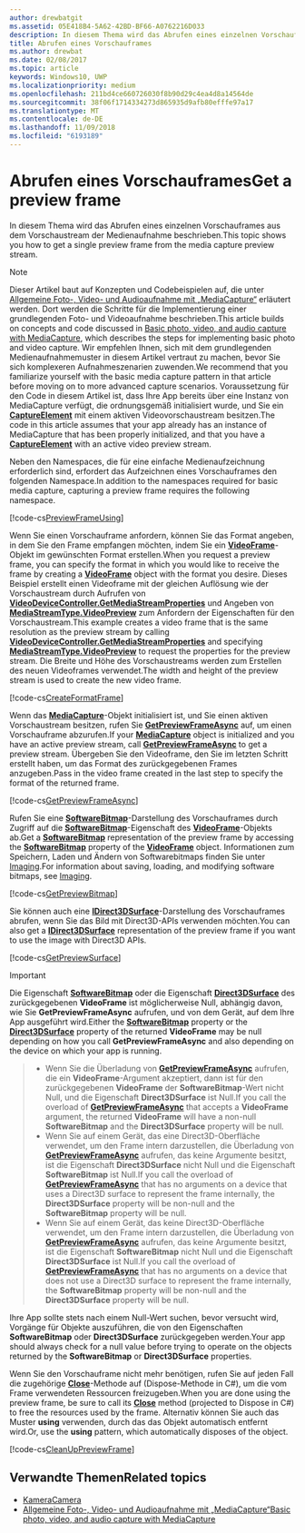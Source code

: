 ```yaml
---
author: drewbatgit
ms.assetid: 05E418B4-5A62-42BD-BF66-A0762216D033
description: In diesem Thema wird das Abrufen eines einzelnen Vorschauframes aus dem Vorschaustream der Medienaufnahme beschrieben.
title: Abrufen eines Vorschauframes
ms.author: drewbat
ms.date: 02/08/2017
ms.topic: article
keywords: Windows10, UWP
ms.localizationpriority: medium
ms.openlocfilehash: 211bd4ce660726030f8b90d29c4ea4d8a14564de
ms.sourcegitcommit: 38f06f1714334273d865935d9afb80efffe97a17
ms.translationtype: MT
ms.contentlocale: de-DE
ms.lasthandoff: 11/09/2018
ms.locfileid: "6193189"
---
```

# <a name="get-a-preview-frame"></a><span data-ttu-id="c040e-104">Abrufen eines Vorschauframes</span><span class="sxs-lookup"><span data-stu-id="c040e-104">Get a preview frame</span></span>


<span data-ttu-id="c040e-105">In diesem Thema wird das Abrufen eines einzelnen Vorschauframes aus dem Vorschaustream der Medienaufnahme beschrieben.</span><span class="sxs-lookup"><span data-stu-id="c040e-105">This topic shows you how to get a single preview frame from the media capture preview stream.</span></span>

> [!NOTE] 
> <span data-ttu-id="c040e-106">Dieser Artikel baut auf Konzepten und Codebeispielen auf, die unter [Allgemeine Foto-, Video- und Audioaufnahme mit „MediaCapture“](basic-photo-video-and-audio-capture-with-MediaCapture.md) erläutert werden. Dort werden die Schritte für die Implementierung einer grundlegenden Foto- und Videoaufnahme beschrieben.</span><span class="sxs-lookup"><span data-stu-id="c040e-106">This article builds on concepts and code discussed in [Basic photo, video, and audio capture with MediaCapture](basic-photo-video-and-audio-capture-with-MediaCapture.md), which describes the steps for implementing basic photo and video capture.</span></span> <span data-ttu-id="c040e-107">Wir empfehlen Ihnen, sich mit dem grundlegenden Medienaufnahmemuster in diesem Artikel vertraut zu machen, bevor Sie sich komplexeren Aufnahmeszenarien zuwenden.</span><span class="sxs-lookup"><span data-stu-id="c040e-107">We recommend that you familiarize yourself with the basic media capture pattern in that article before moving on to more advanced capture scenarios.</span></span> <span data-ttu-id="c040e-108">Voraussetzung für den Code in diesem Artikel ist, dass Ihre App bereits über eine Instanz von MediaCapture verfügt, die ordnungsgemäß initialisiert wurde, und Sie ein [**CaptureElement**](https://msdn.microsoft.com/library/windows/apps/br209278) mit einem aktiven Videovorschaustream besitzen.</span><span class="sxs-lookup"><span data-stu-id="c040e-108">The code in this article assumes that your app already has an instance of MediaCapture that has been properly initialized, and that you have a [**CaptureElement**](https://msdn.microsoft.com/library/windows/apps/br209278) with an active video preview stream.</span></span>

<span data-ttu-id="c040e-109">Neben den Namespaces, die für eine einfache Medienaufzeichnung erforderlich sind, erfordert das Aufzeichnen eines Vorschauframes den folgenden Namespace.</span><span class="sxs-lookup"><span data-stu-id="c040e-109">In addition to the namespaces required for basic media capture, capturing a preview frame requires the following namespace.</span></span>

[!code-cs[PreviewFrameUsing](./code/BasicMediaCaptureWin10/cs/MainPage.xaml.cs#SnippetPreviewFrameUsing)]

<span data-ttu-id="c040e-110">Wenn Sie einen Vorschauframe anfordern, können Sie das Format angeben, in dem Sie den Frame empfangen möchten, indem Sie ein [**VideoFrame**](https://msdn.microsoft.com/library/windows/apps/dn930917)-Objekt im gewünschten Format erstellen.</span><span class="sxs-lookup"><span data-stu-id="c040e-110">When you request a preview frame, you can specify the format in which you would like to receive the frame by creating a [**VideoFrame**](https://msdn.microsoft.com/library/windows/apps/dn930917) object with the format you desire.</span></span> <span data-ttu-id="c040e-111">Dieses Beispiel erstellt einen Videoframe mit der gleichen Auflösung wie der Vorschaustream durch Aufrufen von [**VideoDeviceController.GetMediaStreamProperties**](https://msdn.microsoft.com/library/windows/apps/br211995) und Angeben von [**MediaStreamType.VideoPreview**](https://msdn.microsoft.com/library/windows/apps/br226640) zum Anfordern der Eigenschaften für den Vorschaustream.</span><span class="sxs-lookup"><span data-stu-id="c040e-111">This example creates a video frame that is the same resolution as the preview stream by calling [**VideoDeviceController.GetMediaStreamProperties**](https://msdn.microsoft.com/library/windows/apps/br211995) and specifying [**MediaStreamType.VideoPreview**](https://msdn.microsoft.com/library/windows/apps/br226640) to request the properties for the preview stream.</span></span> <span data-ttu-id="c040e-112">Die Breite und Höhe des Vorschaustreams werden zum Erstellen des neuen Videoframes verwendet.</span><span class="sxs-lookup"><span data-stu-id="c040e-112">The width and height of the preview stream is used to create the new video frame.</span></span>

[!code-cs[CreateFormatFrame](./code/BasicMediaCaptureWin10/cs/MainPage.xaml.cs#SnippetCreateFormatFrame)]

<span data-ttu-id="c040e-113">Wenn das [**MediaCapture**](https://msdn.microsoft.com/library/windows/apps/br241124)-Objekt initialisiert ist, und Sie einen aktiven Vorschaustream besitzen, rufen Sie [**GetPreviewFrameAsync**](https://msdn.microsoft.com/library/windows/apps/dn926711) auf, um einen Vorschauframe abzurufen.</span><span class="sxs-lookup"><span data-stu-id="c040e-113">If your [**MediaCapture**](https://msdn.microsoft.com/library/windows/apps/br241124) object is initialized and you have an active preview stream, call [**GetPreviewFrameAsync**](https://msdn.microsoft.com/library/windows/apps/dn926711) to get a preview stream.</span></span> <span data-ttu-id="c040e-114">Übergeben Sie den Videoframe, den Sie im letzten Schritt erstellt haben, um das Format des zurückgegebenen Frames anzugeben.</span><span class="sxs-lookup"><span data-stu-id="c040e-114">Pass in the video frame created in the last step to specify the format of the returned frame.</span></span>

[!code-cs[GetPreviewFrameAsync](./code/BasicMediaCaptureWin10/cs/MainPage.xaml.cs#SnippetGetPreviewFrameAsync)]

<span data-ttu-id="c040e-115">Rufen Sie eine [**SoftwareBitmap**](https://msdn.microsoft.com/library/windows/apps/dn887358)-Darstellung des Vorschauframes durch Zugriff auf die [**SoftwareBitmap**](https://msdn.microsoft.com/library/windows/apps/dn930926)-Eigenschaft des [**VideoFrame**](https://msdn.microsoft.com/library/windows/apps/dn930917)-Objekts ab.</span><span class="sxs-lookup"><span data-stu-id="c040e-115">Get a [**SoftwareBitmap**](https://msdn.microsoft.com/library/windows/apps/dn887358) representation of the preview frame by accessing the [**SoftwareBitmap**](https://msdn.microsoft.com/library/windows/apps/dn930926) property of the [**VideoFrame**](https://msdn.microsoft.com/library/windows/apps/dn930917) object.</span></span> <span data-ttu-id="c040e-116">Informationen zum Speichern, Laden und Ändern von Softwarebitmaps finden Sie unter [Imaging](imaging.md).</span><span class="sxs-lookup"><span data-stu-id="c040e-116">For information about saving, loading, and modifying software bitmaps, see [Imaging](imaging.md).</span></span>

[!code-cs[GetPreviewBitmap](./code/BasicMediaCaptureWin10/cs/MainPage.xaml.cs#SnippetGetPreviewBitmap)]

<span data-ttu-id="c040e-117">Sie können auch eine [**IDirect3DSurface**](https://msdn.microsoft.com/library/windows/apps/dn965505)-Darstellung des Vorschauframes abrufen, wenn Sie das Bild mit Direct3D-APIs verwenden möchten.</span><span class="sxs-lookup"><span data-stu-id="c040e-117">You can also get a [**IDirect3DSurface**](https://msdn.microsoft.com/library/windows/apps/dn965505) representation of the preview frame if you want to use the image with Direct3D APIs.</span></span>

[!code-cs[GetPreviewSurface](./code/BasicMediaCaptureWin10/cs/MainPage.xaml.cs#SnippetGetPreviewSurface)]

> [!IMPORTANT]
> <span data-ttu-id="c040e-118">Die Eigenschaft [**SoftwareBitmap**](https://msdn.microsoft.com/library/windows/apps/dn930926) oder die Eigenschaft [**Direct3DSurface**](https://msdn.microsoft.com/library/windows/apps/dn930920) des zurückgegebenen **VideoFrame** ist möglicherweise Null, abhängig davon, wie Sie **GetPreviewFrameAsync** aufrufen, und von dem Gerät, auf dem Ihre App ausgeführt wird.</span><span class="sxs-lookup"><span data-stu-id="c040e-118">Either the [**SoftwareBitmap**](https://msdn.microsoft.com/library/windows/apps/dn930926) property or the [**Direct3DSurface**](https://msdn.microsoft.com/library/windows/apps/dn930920) property of the returned **VideoFrame** may be null depending on how you call **GetPreviewFrameAsync** and also depending on the device on which your app is running.</span></span>

> - <span data-ttu-id="c040e-119">Wenn Sie die Überladung von [**GetPreviewFrameAsync**](https://msdn.microsoft.com/library/windows/apps/dn926713) aufrufen, die ein **VideoFrame**-Argument akzeptiert, dann ist für den zurückgegebenen **VideoFrame** der **SoftwareBitmap**-Wert nicht Null, und die Eigenschaft **Direct3DSurface** ist Null.</span><span class="sxs-lookup"><span data-stu-id="c040e-119">If you call the overload of [**GetPreviewFrameAsync**](https://msdn.microsoft.com/library/windows/apps/dn926713) that accepts a **VideoFrame** argument, the returned **VideoFrame** will have a non-null **SoftwareBitmap** and the **Direct3DSurface** property will be null.</span></span>
> - <span data-ttu-id="c040e-120">Wenn Sie auf einem Gerät, das eine Direct3D-Oberfläche verwendet, um den Frame intern darzustellen, die Überladung von [**GetPreviewFrameAsync**](https://msdn.microsoft.com/library/windows/apps/dn926712) aufrufen, das keine Argumente besitzt, ist die Eigenschaft **Direct3DSurface** nicht Null und die Eigenschaft **SoftwareBitmap** ist Null.</span><span class="sxs-lookup"><span data-stu-id="c040e-120">If you call the overload of [**GetPreviewFrameAsync**](https://msdn.microsoft.com/library/windows/apps/dn926712) that has no arguments on a device that uses a Direct3D surface to represent the frame internally, the **Direct3DSurface** property will be non-null and the **SoftwareBitmap** property will be null.</span></span>
> - <span data-ttu-id="c040e-121">Wenn Sie auf einem Gerät, das keine Direct3D-Oberfläche verwendet, um den Frame intern darzustellen, die Überladung von [**GetPreviewFrameAsync**](https://msdn.microsoft.com/library/windows/apps/dn926712) aufrufen, das keine Argumente besitzt, ist die Eigenschaft **SoftwareBitmap** nicht Null und die Eigenschaft **Direct3DSurface** ist Null.</span><span class="sxs-lookup"><span data-stu-id="c040e-121">If you call the overload of [**GetPreviewFrameAsync**](https://msdn.microsoft.com/library/windows/apps/dn926712) that has no arguments on a device that does not use a Direct3D surface to represent the frame internally, the **SoftwareBitmap** property will be non-null and the **Direct3DSurface** property will be null.</span></span>

<span data-ttu-id="c040e-122">Ihre App sollte stets nach einem Null-Wert suchen, bevor versucht wird, Vorgänge für Objekte auszuführen, die von den Eigenschaften **SoftwareBitmap** oder **Direct3DSurface** zurückgegeben werden.</span><span class="sxs-lookup"><span data-stu-id="c040e-122">Your app should always check for a null value before trying to operate on the objects returned by the **SoftwareBitmap** or **Direct3DSurface** properties.</span></span>

<span data-ttu-id="c040e-123">Wenn Sie den Vorschauframe nicht mehr benötigen, rufen Sie auf jeden Fall die zugehörige [**Close**](https://msdn.microsoft.com/library/windows/apps/dn930918)-Methode auf (Dispose-Methode in C#), um die vom Frame verwendeten Ressourcen freizugeben.</span><span class="sxs-lookup"><span data-stu-id="c040e-123">When you are done using the preview frame, be sure to call its [**Close**](https://msdn.microsoft.com/library/windows/apps/dn930918) method (projected to Dispose in C#) to free the resources used by the frame.</span></span> <span data-ttu-id="c040e-124">Alternativ können Sie auch das Muster **using** verwenden, durch das das Objekt automatisch entfernt wird.</span><span class="sxs-lookup"><span data-stu-id="c040e-124">Or, use the **using** pattern, which automatically disposes of the object.</span></span>

[!code-cs[CleanUpPreviewFrame](./code/BasicMediaCaptureWin10/cs/MainPage.xaml.cs#SnippetCleanUpPreviewFrame)]

## <a name="related-topics"></a><span data-ttu-id="c040e-125">Verwandte Themen</span><span class="sxs-lookup"><span data-stu-id="c040e-125">Related topics</span></span>

* [<span data-ttu-id="c040e-126">Kamera</span><span class="sxs-lookup"><span data-stu-id="c040e-126">Camera</span></span>](camera.md)
* [<span data-ttu-id="c040e-127">Allgemeine Foto-, Video- und Audioaufnahme mit „MediaCapture“</span><span class="sxs-lookup"><span data-stu-id="c040e-127">Basic photo, video, and audio capture with MediaCapture</span></span>](basic-photo-video-and-audio-capture-with-MediaCapture.md)
 

 





